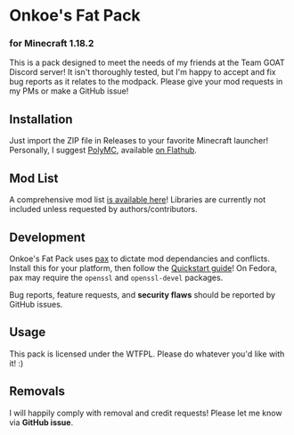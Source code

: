 # Onkoe's Fat Pack
### for Minecraft 1.18.2
This is a pack designed to meet the needs of my friends at the Team GOAT Discord server! It isn't thoroughly tested, but I'm happy to accept and fix bug reports as it relates to the modpack. Please give your mod requests in my PMs or make a GitHub issue!

## Installation
Just import the ZIP file in Releases to your favorite Minecraft launcher! Personally, I suggest [PolyMC](https://polymc.org/download/), available [on Flathub](https://flathub.org/apps/details/org.polymc.PolyMC). 

## Mod List
A comprehensive mod list [is available here](https://ecloud.global/s/Xb2nqDDTcLtGtEw)! Libraries are currently not included unless requested by authors/contributors.

## Development
Onkoe's Fat Pack uses [pax](https://github.com/froehlichA/pax) to dictate mod dependancies and conflicts. Install this for your platform, then follow the [Quickstart guide](https://github.com/froehlichA/pax/wiki/Quickstart)! On Fedora, pax may require the `openssl` and `openssl-devel` packages.

Bug reports, feature requests, and **security flaws** should be reported by GitHub issues. 

## Usage
This pack is licensed under the WTFPL. Please do whatever you'd like with it! :)

## Removals
I will happily comply with removal and credit requests! Please let me know via **GitHub issue**. 


